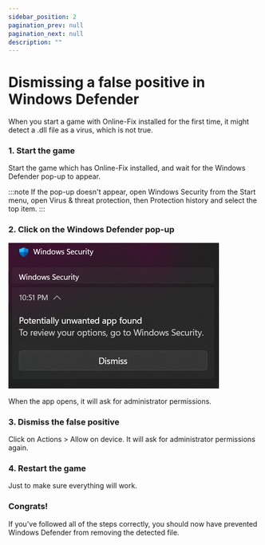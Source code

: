 ```yaml
---
sidebar_position: 2
pagination_prev: null
pagination_next: null
description: ""
---
```


# Dismissing a false positive in Windows Defender
When you start a game with Online-Fix installed for the first time, it might detect a .dll file as a virus, which is not true.

### 1. Start the game
Start the game which has Online-Fix installed, and wait for the Windows Defender pop-up to appear.

:::note
If the pop-up doesn't appear, open Windows Security from the Start menu, open Virus & threat protection, then Protection history and select the top item.
:::

### 2. Click on the Windows Defender pop-up
![](images/2a0df2d7-0680-4dda-94ea-84dcda3a2dbe.png)


When the app opens, it will ask for administrator permissions.

### 3. Dismiss the false positive
Click on Actions > Allow on device. It will ask for administrator permissions again.

### 4. Restart the game
Just to make sure everything will work.

### Congrats!
If you've followed all of the steps correctly, you should now have prevented Windows Defender from removing the detected file.